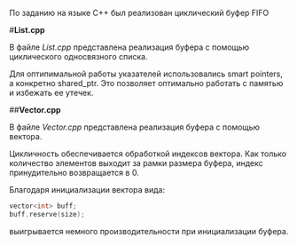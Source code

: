 По заданию на языке C++ был реализован циклический буфер FIFO

#**List.cpp**

В файле *List.cpp* представлена реализация буфера с помощью циклического односвязного списка.

Для оптипимальной работы указателей использовались smart pointers, а конкретно shared_ptr. 
Это позволяет оптимально работать с памятью и избежать ее утечек.


##**Vector.cpp**

В файле *Vector.cpp* представлена реализация буфера с помощью вектора.

Цикличность обеспечивается обработкой индексов вектора. Как только количество элементов выходит за рамки размера буфера,
индекс принудительно возвращается в 0.

Благодаря инициализации вектора вида:
```cpp
vector<int> buff;
buff.reserve(size);
```
выигрывается немного производительности при инициализации буфера.